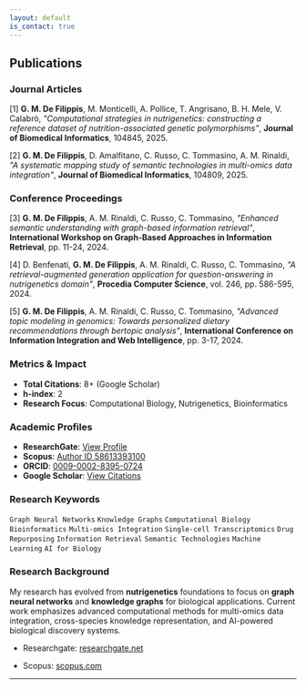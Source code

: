 ```yaml
---
layout: default
is_contact: true
---
```



## Publications

### Journal Articles

[1] **G. M. De Filippis**, M. Monticelli, A. Pollice, T. Angrisano, B. H. Mele, V. Calabrò, *"Computational strategies in nutrigenetics: constructing a reference dataset of nutrition-associated genetic polymorphisms"*, **Journal of Biomedical Informatics**, 104845, 2025.

[2] **G. M. De Filippis**, D. Amalfitano, C. Russo, C. Tommasino, A. M. Rinaldi, *"A systematic mapping study of semantic technologies in multi-omics data integration"*, **Journal of Biomedical Informatics**, 104809, 2025.

### Conference Proceedings

[3] **G. M. De Filippis**, A. M. Rinaldi, C. Russo, C. Tommasino, *"Enhanced semantic understanding with graph-based information retrieval"*, **International Workshop on Graph-Based Approaches in Information Retrieval**, pp. 11-24, 2024.

[4] D. Benfenati, **G. M. De Filippis**, A. M. Rinaldi, C. Russo, C. Tommasino, *"A retrieval-augmented generation application for question-answering in nutrigenetics domain"*, **Procedia Computer Science**, vol. 246, pp. 586-595, 2024.

[5] **G. M. De Filippis**, A. M. Rinaldi, C. Russo, C. Tommasino, *"Advanced topic modeling in genomics: Towards personalized dietary recommendations through bertopic analysis"*, **International Conference on Information Integration and Web Intelligence**, pp. 3-17, 2024.

### Metrics & Impact

- **Total Citations**: 8+ (Google Scholar)
- **h-index**: 2
- **Research Focus**: Computational Biology, Nutrigenetics, Bioinformatics

### Academic Profiles

- **ResearchGate**: [View Profile](https://www.researchgate.net/profile/Giovanni-Maria-De-Filippis/research)
- **Scopus**: [Author ID 58613393100](https://www.scopus.com/authid/detail.uri?authorId=58613393100)
- **ORCID**: [0009-0002-8395-0724](https://orcid.org/0009-0002-8395-0724)
- **Google Scholar**: [View Citations](https://scholar.google.com/)

### Research Keywords

`Graph Neural Networks` `Knowledge Graphs` `Computational Biology` `Bioinformatics` `Multi-omics Integration` `Single-cell Transcriptomics` `Drug Repurposing` `Information Retrieval` `Semantic Technologies` `Machine Learning` `AI for Biology`

### Research Background

My research has evolved from **nutrigenetics** foundations to focus on **graph neural networks** and **knowledge graphs** for biological applications. Current work emphasizes advanced computational methods for multi-omics data integration, cross-species knowledge representation, and AI-powered biological discovery systems.


* Researchgate: [researchgate.net](https://www.researchgate.net/profile/Giovanni-Maria-De-Filippis/research)

* Scopus: [scopus.com](https://www.scopus.com/authid/detail.uri?authorId=58613393100)

---

<!--
## Mailing Address

> 7, Craven Road
>
> London
>
> United Kingdom

---

## Social

1. [Facebook](#)
2. [Twitter](#)
3. [Google+](#)
-->